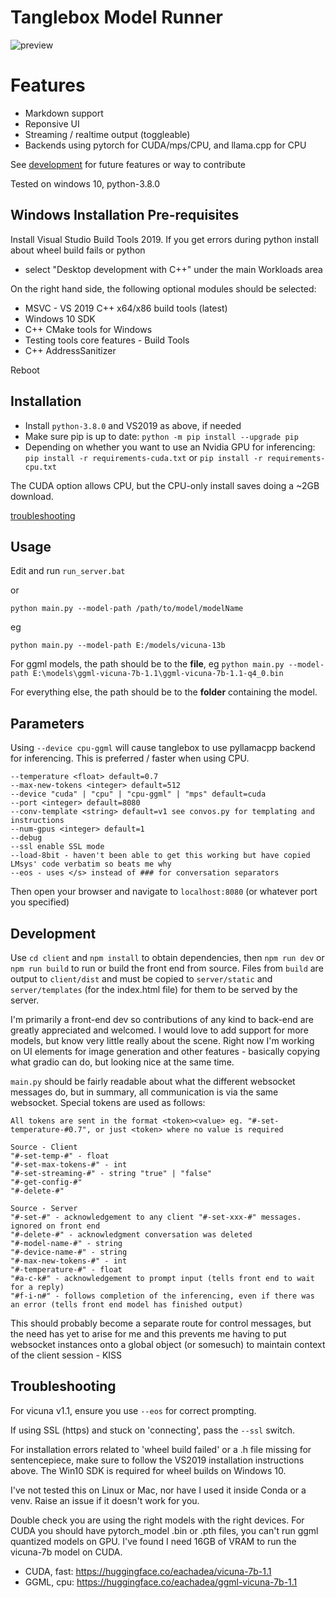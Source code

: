 # Tanglebox Model Runner

![preview](https://i.imgur.com/MNqyb0U.png)

# Features

- Markdown support
- Reponsive UI
- Streaming / realtime output (toggleable)
- Backends using pytorch for CUDA/mps/CPU, and llama.cpp for CPU

See [development](#development) for future features or way to contribute

Tested on windows 10, python-3.8.0

## Windows Installation Pre-requisites

Install Visual Studio Build Tools 2019. If you get errors during python install about wheel build fails or python

- select "Desktop development with C++" under the main Workloads area

On the right hand side, the following optional modules should be selected:

- MSVC - VS 2019 C++ x64/x86 build tools (latest)
- Windows 10 SDK
- C++ CMake tools for Windows
- Testing tools core features - Build Tools
- C++ AddressSanitizer

Reboot

## Installation

- Install `python-3.8.0` and VS2019 as above, if needed
- Make sure pip is up to date: `python -m pip install --upgrade pip`
- Depending on whether you want to use an Nvidia GPU for inferencing:
  `pip install -r requirements-cuda.txt` or `pip install -r requirements-cpu.txt`

The CUDA option allows CPU, but the CPU-only install saves doing a ~2GB download.

[troubleshooting](#troubleshooting)

## Usage

Edit and run `run_server.bat`

or

`python main.py --model-path /path/to/model/modelName`

eg

`python main.py --model-path E:/models/vicuna-13b`

For ggml models, the path should be to the **file**, eg `python main.py --model-path E:\models\ggml-vicuna-7b-1.1\ggml-vicuna-7b-1.1-q4_0.bin`

For everything else, the path should be to the **folder** containing the model.

## Parameters

Using `--device cpu-ggml` will cause tanglebox to use pyllamacpp backend for inferencing. This is preferred / faster when using CPU.

```
--temperature <float> default=0.7
--max-new-tokens <integer> default=512
--device "cuda" | "cpu" | "cpu-ggml" | "mps" default=cuda
--port <integer> default=8080
--conv-template <string> default=v1 see convos.py for templating and instructions
--num-gpus <integer> default=1
--debug
--ssl enable SSL mode
--load-8bit - haven't been able to get this working but have copied LMsys' code verbatim so beats me why
--eos - uses </s> instead of ### for conversation separators
```

Then open your browser and navigate to `localhost:8080` (or whatever port you specified)

## Development

Use `cd client` and `npm install` to obtain dependencies, then `npm run dev` or `npm run build` to run or build the front end from source. Files from `build` are output to `client/dist` and must be copied to `server/static` and `server/templates` (for the index.html file) for them to be served by the server.

I'm primarily a front-end dev so contributions of any kind to back-end are greatly appreciated and welcomed. I would love to add support for more models, but know very little really about the scene. Right now I'm working on UI elements for image generation and other features - basically copying what gradio can do, but looking nice at the same time.

`main.py` should be fairly readable about what the different websocket messages do, but in summary, all communication is via the same websocket. Special tokens are used as follows:

```
All tokens are sent in the format <token><value> eg. "#-set-temperature-#0.7", or just <token> where no value is required

Source - Client
"#-set-temp-#" - float
"#-set-max-tokens-#" - int
"#-set-streaming-#" - string "true" | "false"
"#-get-config-#"
"#-delete-#"

Source - Server
"#-set-#" - acknowledgement to any client "#-set-xxx-#" messages. ignored on front end
"#-delete-#" - acknowledgment conversation was deleted
"#-model-name-#" - string
"#-device-name-#" - string
"#-max-new-tokens-#" - int
"#-temperature-#" - float
"#a-c-k#" - acknowledgement to prompt input (tells front end to wait for a reply)
"#f-i-n#" - follows completion of the inferencing, even if there was an error (tells front end model has finished output)
```

This should probably become a separate route for control messages, but the need has yet to arise for me and this prevents me having to put websocket instances onto a global object (or somesuch) to maintain context of the client session - KISS

## Troubleshooting

For vicuna v1.1, ensure you use `--eos` for correct prompting.

If using SSL (https) and stuck on 'connecting', pass the `--ssl` switch.

For installation errors related to 'wheel build failed' or a .h file missing for sentencepiece, make sure to follow the VS2019 installation instructions above. The Win10 SDK is required for wheel builds on Windows 10.

I've not tested this on Linux or Mac, nor have I used it inside Conda or a venv. Raise an issue if it doesn't work for you.

Double check you are using the right models with the right devices. For CUDA you should have pytorch_model .bin or .pth files, you can't run ggml quantized models on GPU. I've found I need 16GB of VRAM to run the vicuna-7b model on CUDA.

- CUDA, fast: https://huggingface.co/eachadea/vicuna-7b-1.1
- GGML, cpu: https://huggingface.co/eachadea/ggml-vicuna-7b-1.1
